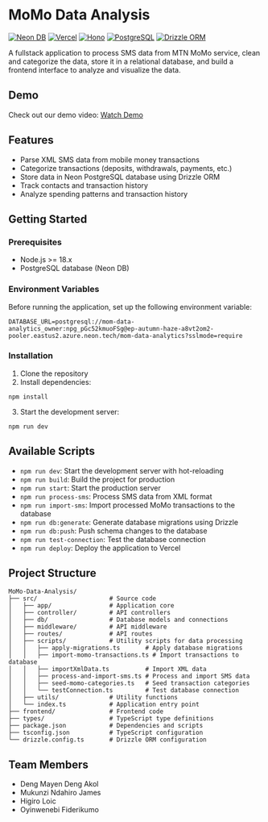 # MoMo Data Analysis

[![Neon DB](https://img.shields.io/badge/Neon%20DB-Ready-brightgreen)](https://neon.tech)
[![Vercel](https://img.shields.io/badge/Vercel-Deployed-black)](https://vercel.com)
[![Hono](https://img.shields.io/badge/Hono-Framework-blue)](https://hono.dev)
[![PostgreSQL](https://img.shields.io/badge/PostgreSQL-Database-blue)](https://postgresql.org)
[![Drizzle ORM](https://img.shields.io/badge/Drizzle-ORM-orange)](https://orm.drizzle.team)

A fullstack application to process SMS data from MTN MoMo service, clean and categorize the data, store it in a relational database, and build a frontend interface to analyze and visualize the data.

## Demo

Check out our demo video:
[Watch Demo](https://vimeo.com/1093790762/7e9f7abe64?share=copy)

## Features

- Parse XML SMS data from mobile money transactions
- Categorize transactions (deposits, withdrawals, payments, etc.)
- Store data in Neon PostgreSQL database using Drizzle ORM
- Track contacts and transaction history
- Analyze spending patterns and transaction history

## Getting Started

### Prerequisites

- Node.js >= 18.x
- PostgreSQL database (Neon DB)

### Environment Variables

Before running the application, set up the following environment variable:

```
DATABASE_URL=postgresql://mom-data-analytics_owner:npg_pGc52kmuoFSg@ep-autumn-haze-a8vt2om2-pooler.eastus2.azure.neon.tech/mom-data-analytics?sslmode=require
```

### Installation

1. Clone the repository
2. Install dependencies:
```
npm install
```
3. Start the development server:
```
npm run dev
```

## Available Scripts

- `npm run dev`: Start the development server with hot-reloading
- `npm run build`: Build the project for production
- `npm run start`: Start the production server
- `npm run process-sms`: Process SMS data from XML format
- `npm run import-sms`: Import processed MoMo transactions to the database
- `npm run db:generate`: Generate database migrations using Drizzle
- `npm run db:push`: Push schema changes to the database
- `npm run test-connection`: Test the database connection
- `npm run deploy`: Deploy the application to Vercel

## Project Structure

```
MoMo-Data-Analysis/
├── src/                    # Source code
│   ├── app/                # Application core
│   ├── controller/         # API controllers
│   ├── db/                 # Database models and connections
│   ├── middleware/         # API middleware
│   ├── routes/             # API routes
│   ├── scripts/            # Utility scripts for data processing
│   │   ├── apply-migrations.ts       # Apply database migrations
│   │   ├── import-momo-transactions.ts # Import transactions to database
│   │   ├── importXmlData.ts          # Import XML data
│   │   ├── process-and-import-sms.ts # Process and import SMS data
│   │   ├── seed-momo-categories.ts   # Seed transaction categories
│   │   └── testConnection.ts         # Test database connection
│   ├── utils/              # Utility functions
│   └── index.ts            # Application entry point
├── frontend/               # Frontend code
├── types/                  # TypeScript type definitions
├── package.json            # Dependencies and scripts
├── tsconfig.json           # TypeScript configuration
└── drizzle.config.ts       # Drizzle ORM configuration
```

## Team Members

- Deng Mayen Deng Akol
- Mukunzi Ndahiro James
- Higiro Loic
- Oyinwenebi Fiderikumo